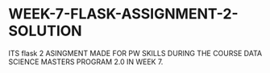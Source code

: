 # WEEK-7-FLASK-ASSIGNMENT-2-SOLUTION
ITS flask 2  ASINGMENT MADE  FOR PW SKILLS DURING THE COURSE DATA SCIENCE MASTERS PROGRAM 2.0 IN WEEK 7.
